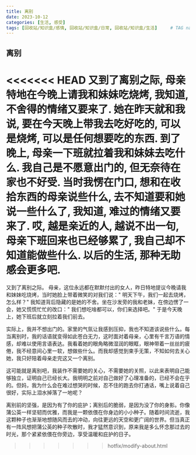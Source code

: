 ```yaml
---
title: 离别
date: 2023-10-12
categories: [生活, 感受]
tags: [回收站/知识盒/感情, 回收站/知识盒/日常, 回收站/知识盒/生活]     # TAG names should always be lowercase
---
```


## 离别

<<<<<<< HEAD
又到了离别之际, 母亲特地在今晚上请我和妹妹吃烧烤, 我知道, 不舍得的情绪又要来了. 她在昨天就和我说, 要在今天晚上带我去吃好吃的, 可以是烧烤, 可以是任何想要吃的东西. 到了晚上, 母亲一下班就拉着我和妹妹去吃什么. 我自己是不愿意出门的, 但无奈待在家也不好受. 当时我愣在门口, 想和在收拾东西的母亲说些什么, 去不知道要和她说一些什么了, 我知道, 难过的情绪又要来了. 哎, 越是亲近的人, 越说不出一句, 母亲下班回来也已经够累了, 我自己却不知道能做些什么. 以后的生活, 那种无助感会更多吧.
=======

又到了离别之际。 母亲，这位永远都在默默付出的女人，昨日特地提议今晚请我和妹妹吃烧烤，当时她脸上带着微笑的对我们说：" 明天下午，我们一起去烧烤，怎么样？" 我知道背后隐藏的是她的不舍。坐在沙发旁的我和老妹，在傍边愣了一会，她又慌慌忙忙的改口：" 我们想吃啥都可以，你们来选择吧。" 于是今天晚上，她下班后就立刻拉着我们前去。

实际上，我并不想出门的。家里的气氛让我感到压抑，我也不知道该说些什么。每当离别时，我的话语就变得如此苍白无力，这时面对着母亲，心里有千言万语的情感，却难以使用言语表达。我看着她的眼角略微湿润的眼眶，眼神带着一丝丝的疲倦，我不经意间心里一软，想做些什么。而我却感觉到束手无策，不知如何去关心她，我只好陪着母亲走完这又一个离别。

这可能就是离别吧，我装作不需要她的关心，不需要她的关照，以此来表明自己能够独立，证明自己已经长大。我明明之前对自己做好了心理准备的，已经不会在乎的。但妈，我为什么会在难过想哭的时候，忍不住的跑去你打通话，嘴上说着自己很好，实际上泪水掉落了一地呢？

离别前的坚强，是因为有了你的庇护；离别后的脆弱，是因为没了你的身影。你像蒲公英一样坚韧而优雅，而我是一颗依偎在你身边的小小种子。随着时间流逝，我这颗种子也渐渐地想随风而去的冲动，向往更远的天空和更广阔的世界。但当真正有一阵风想把蒲公英的种子吹散时，我才猛然意识到，原来我是多么怀念那过去的时光，那个紧紧依偎在你旁边，享受温暖和庇护的日子。

> > > > > > > hotfix/modify-about.html
